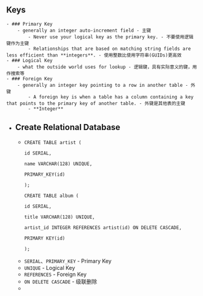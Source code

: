 ## Keys
	- ### Primary Key
		- generally an integer auto-increment field - 主键
			- Never use your logical key as the primary key. - 不要使用逻辑键作为主键
			- Relationships that are based on matching string fields are less efficient than **integers**. - 使用整数比使用字符串(GUIDs)更高效
	- ### Logical Key
		- what the outside world uses for lookup - 逻辑键，具有实际意义的键，用作搜索等
	- ### Foreign Key
		- generally an integer key pointing to a row in another table - 外键
			- A foreign key is when a table has a column containing a key that points to the primary key of another table. - 外键是其他表的主键
			- **Integer**
- ## Create Relational Database
	- ```
	  CREATE TABLE artist (
	  
	  id SERIAL,
	  
	  name VARCHAR(128) UNIQUE,
	  
	  PRIMARY_KEY(id)
	  
	  );
	  
	  CREATE TABLE album (
	  
	  id SERIAL,
	  
	  title VARCHAR(128) UNIQUE,
	  
	  artist_id INTEGER REFERENCES artist(id) ON DELETE CASCADE,
	  
	  PRIMARY KEY(id)
	  
	  );
	  ```
	- `SERIAL`、`PRIMARY_KEY` - Primary Key
	- `UNIQUE` - Logical Key
	- `REFERENCES` - Foreign Key
	- `ON DELETE CASCADE` - 级联删除
	-